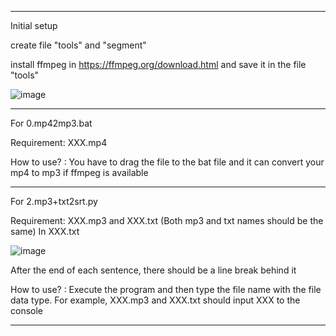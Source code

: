 ***************************************
Initial setup

create file "tools" and "segment"

install ffmpeg in https://ffmpeg.org/download.html and save it in the file "tools"

![image](https://github.com/antonlam/video-editing-for-python/assets/31198405/e589adb5-9f12-4117-86af-eed722dc69b7)
***************************************
For 0.mp42mp3.bat

Requirement: XXX.mp4

How to use? : You have to drag the file to the bat file and it can convert your mp4 to mp3 if ffmpeg is available
***************************************
For 2.mp3+txt2srt.py

Requirement: XXX.mp3 and XXX.txt (Both mp3 and txt names should be the same)
In XXX.txt

![image](https://github.com/antonlam/video-editing-for-python/assets/31198405/14b8b940-ecca-425e-8651-d8bd5237b234)

After the end of each sentence, there should be a line break behind it

How to use? : Execute the program and then type the file name with the file data type. For example, XXX.mp3 and XXX.txt should input XXX to the console

***************************************
